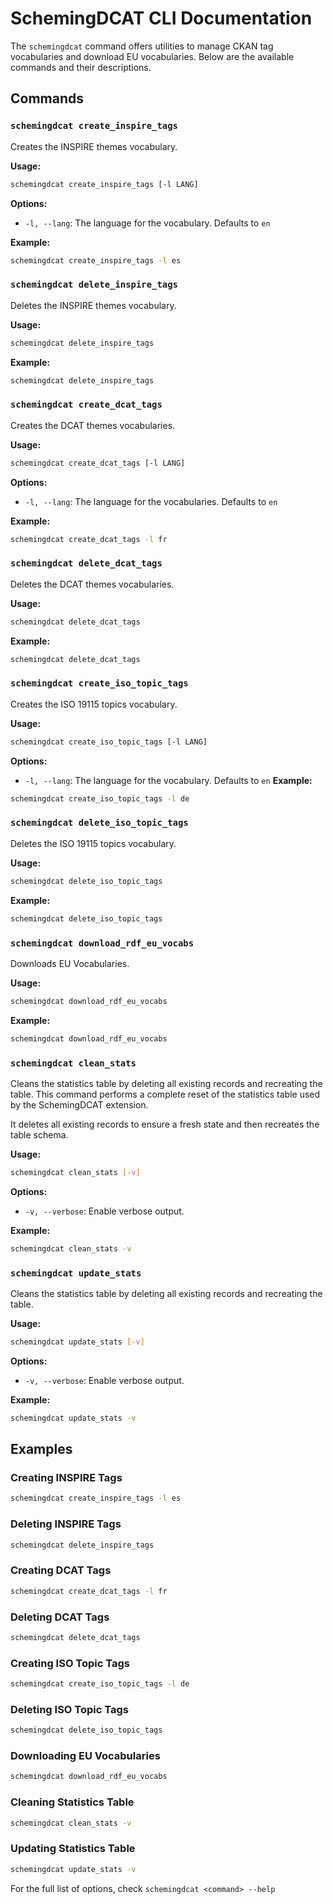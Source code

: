 # SchemingDCAT CLI Documentation

The `schemingdcat` command offers utilities to manage CKAN tag vocabularies and download EU vocabularies. Below are the available commands and their descriptions.

## Commands

### `schemingdcat create_inspire_tags`

Creates the INSPIRE themes vocabulary.

**Usage:**

```sh
schemingdcat create_inspire_tags [-l LANG]
```

**Options:**

- `-l, --lang`: The language for the vocabulary. Defaults to `en`

**Example:**

```sh
schemingdcat create_inspire_tags -l es
```

### `schemingdcat delete_inspire_tags`

Deletes the INSPIRE themes vocabulary.

**Usage:**

```sh
schemingdcat delete_inspire_tags
```

**Example:**

```sh
schemingdcat delete_inspire_tags
```

### `schemingdcat create_dcat_tags`

Creates the DCAT themes vocabularies.

**Usage:**

```sh
schemingdcat create_dcat_tags [-l LANG]
```

**Options:**

- `-l, --lang`: The language for the vocabularies. Defaults to `en`

**Example:**

```sh
schemingdcat create_dcat_tags -l fr
```

### `schemingdcat delete_dcat_tags`

Deletes the DCAT themes vocabularies.

**Usage:**

```sh
schemingdcat delete_dcat_tags
```

**Example:**

```sh
schemingdcat delete_dcat_tags
```

### `schemingdcat create_iso_topic_tags`

Creates the ISO 19115 topics vocabulary.

**Usage:**

```sh
schemingdcat create_iso_topic_tags [-l LANG]
```

**Options:**

- `-l, --lang`: The language for the vocabulary. Defaults to `en`
**Example:**

```sh
schemingdcat create_iso_topic_tags -l de
```

### `schemingdcat delete_iso_topic_tags`

Deletes the ISO 19115 topics vocabulary.

**Usage:**

```sh
schemingdcat delete_iso_topic_tags
```

**Example:**

```sh
schemingdcat delete_iso_topic_tags
```

### `schemingdcat download_rdf_eu_vocabs`

Downloads EU Vocabularies.

**Usage:**

```sh
schemingdcat download_rdf_eu_vocabs
```

**Example:**

```sh
schemingdcat download_rdf_eu_vocabs
```

### `schemingdcat clean_stats`

Cleans the statistics table by deleting all existing records and recreating the table. This command performs a complete reset of the statistics table used by the SchemingDCAT extension. 

It deletes all existing records to ensure a fresh state and then recreates the table schema.

**Usage:**

```sh
schemingdcat clean_stats [-v]
```

**Options:**

- `-v, --verbose`: Enable verbose output.

**Example:**

```sh
schemingdcat clean_stats -v
```

### `schemingdcat update_stats`

Cleans the statistics table by deleting all existing records and recreating the table.

**Usage:**

```sh
schemingdcat update_stats [-v]
```

**Options:**

- `-v, --verbose`: Enable verbose output.

**Example:**

```sh
schemingdcat update_stats -v
```

## Examples

### Creating INSPIRE Tags

```sh
schemingdcat create_inspire_tags -l es
```

### Deleting INSPIRE Tags

```sh
schemingdcat delete_inspire_tags
```

### Creating DCAT Tags

```sh
schemingdcat create_dcat_tags -l fr
```

### Deleting DCAT Tags

```sh
schemingdcat delete_dcat_tags
```

### Creating ISO Topic Tags

```sh
schemingdcat create_iso_topic_tags -l de
```

### Deleting ISO Topic Tags

```sh
schemingdcat delete_iso_topic_tags
```

### Downloading EU Vocabularies

```sh
schemingdcat download_rdf_eu_vocabs
```

### Cleaning Statistics Table

```sh
schemingdcat clean_stats -v
```

### Updating Statistics Table

```sh
schemingdcat update_stats -v
```

For the full list of options, check `schemingdcat <command> --help`
